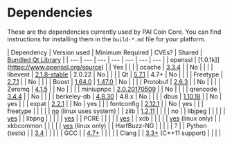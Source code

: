 Dependencies
============

These are the dependencies currently used by PAI Coin Core. You can find instructions for installing them in the `build-*.md` file for your platform.

| Dependency | Version used | Minimum Required | CVEs? | Shared | [Bundled Qt Library](https://doc.qt.io/qt-5/configure-options.html) |
| --- | --- | --- | --- | --- | --- | --- |
| openssl | [1.0.1k]](https://www.openssl.org/source) |  | Yes |  |  |
| ccache | [3.3.4](https://ccache.samba.org/download.html) |  | No |  |  |
| libevent | [2.1.8-stable](https://github.com/libevent/libevent/releases) | 2.0.22 | No |  |  |
| Qt | [5.7.1](https://download.qt.io/official_releases/qt/) | 4.7+ | No |  |  |
| Freetype | [2.7.1](http://download.savannah.gnu.org/releases/freetype) |  | No |  |  |
| Boost | [1.64.0](http://www.boost.org/users/download/) | [1.47.0](https://github.com/bitcoin/bitcoin/pull/8920) | No |  |  |
| Protobuf | [2.6.3](https://github.com/google/protobuf/releases) |  | No |  |  |
| Zeromq | [4.1.5](https://github.com/zeromq/libzmq/releases) |  | No |  |  |
| miniupnpc | [2.0.20170509](http://miniupnp.free.fr/files) |  | No |  |  |
| qrencode | [3.4.4](https://fukuchi.org/works/qrencode) |  | No |  |  |
| berkeley-db | [4.8.30](http://www.oracle.com/technetwork/database/database-technologies/berkeleydb/downloads/index.html) | 4.8.x | No |  |  |
| dbus | [1.10.18](https://cgit.freedesktop.org/dbus/dbus/tree/NEWS?h=dbus-1.10) |  | No | yes |  |
| expat | [2.2.1](https://libexpat.github.io/) |  | No | yes |  |
| fontconfig | [2.12.1](https://www.freedesktop.org/software/fontconfig/release/) |  | No | yes |  |
| freetype |  |  |  |  | [no](https://github.com/bitcoin/bitcoin/blob/master/depends/packages/qt.mk#L38) (linux uses system) |
| zlib | [1.2.11](http://zlib.net/) |  |  |  | no |
| libjpeg |  |  |  |  | [yes](https://github.com/bitcoin/bitcoin/blob/master/depends/packages/qt.mk#L75) |
| libpng |  |  |  |  | [yes](https://github.com/bitcoin/bitcoin/blob/master/depends/packages/qt.mk#L74) |
| PCRE |  |  |  |  | [yes](https://github.com/bitcoin/bitcoin/blob/master/depends/packages/qt.mk#L76) |
| xcb |  |  |  |  | [yes](https://github.com/bitcoin/bitcoin/blob/master/depends/packages/qt.mk#L94) (linux only) |
| xkbcommon |  |  |  |  | [yes](https://github.com/bitcoin/bitcoin/blob/master/depends/packages/qt.mk#L93) (linux only) |
| HarfBuzz-NG |  |  |  |  | ? |
| Python (tests) |  | [3.4](https://www.python.org/downloads) |  |  |  |
| GCC |  | [4.7+](https://gcc.gnu.org/) |  |  |  |
| Clang |  | [3.3+](http://llvm.org/releases/download.html) (C++11 support) |  |  |  |
